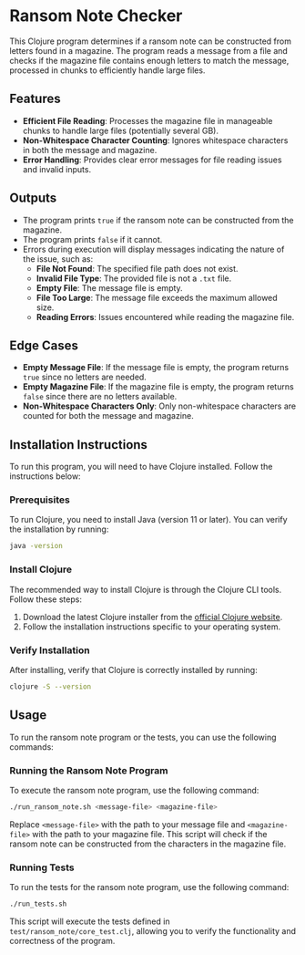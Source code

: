 # Ransom Note Checker

This Clojure program determines if a ransom note can be constructed from letters found in a magazine. The program reads a message from a file and checks if the magazine file contains enough letters to match the message, processed in chunks to efficiently handle large files.

## Features

- **Efficient File Reading**: Processes the magazine file in manageable chunks to handle large files (potentially several GB).
- **Non-Whitespace Character Counting**: Ignores whitespace characters in both the message and magazine.
- **Error Handling**: Provides clear error messages for file reading issues and invalid inputs.

## Outputs

- The program prints `true` if the ransom note can be constructed from the magazine.
- The program prints `false` if it cannot.
- Errors during execution will display messages indicating the nature of the issue, such as:
    - **File Not Found**: The specified file path does not exist.
    - **Invalid File Type**: The provided file is not a `.txt` file.
    - **Empty File**: The message file is empty.
    - **File Too Large**: The message file exceeds the maximum allowed size.
    - **Reading Errors**: Issues encountered while reading the magazine file.

## Edge Cases

- **Empty Message File**: If the message file is empty, the program returns `true` since no letters are needed.
- **Empty Magazine File**: If the magazine file is empty, the program returns `false` since there are no letters available.
- **Non-Whitespace Characters Only**: Only non-whitespace characters are counted for both the message and magazine.

## Installation Instructions

To run this program, you will need to have Clojure installed. Follow the instructions below:

### Prerequisites

To run Clojure, you need to install Java (version 11 or later). You can verify the installation by running:
  ```bash
  java -version
  ```

### Install Clojure

The recommended way to install Clojure is through the Clojure CLI tools. Follow these steps:
1. Download the latest Clojure installer from the [official Clojure website](https://clojure.org/guides/install_clojure).
2. Follow the installation instructions specific to your operating system.

### Verify Installation
After installing, verify that Clojure is correctly installed by running:

```bash
clojure -S --version
```

## Usage

To run the ransom note program or the tests, you can use the following commands:

### Running the Ransom Note Program

To execute the ransom note program, use the following command:

```bash
./run_ransom_note.sh <message-file> <magazine-file>
```

Replace `<message-file>` with the path to your message file and `<magazine-file>` with the path to your magazine file. 
This script will check if the ransom note can be constructed from the characters in the magazine file.

### Running Tests

To run the tests for the ransom note program, use the following command:

```bash
./run_tests.sh
```

This script will execute the tests defined in `test/ransom_note/core_test.clj`, allowing you to verify 
the functionality and correctness of the program.



